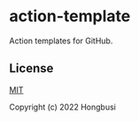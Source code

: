 # action-template

Action templates for GitHub.

## License

[MIT](https://opensource.org/licenses/MIT)

Copyright (c) 2022 Hongbusi

